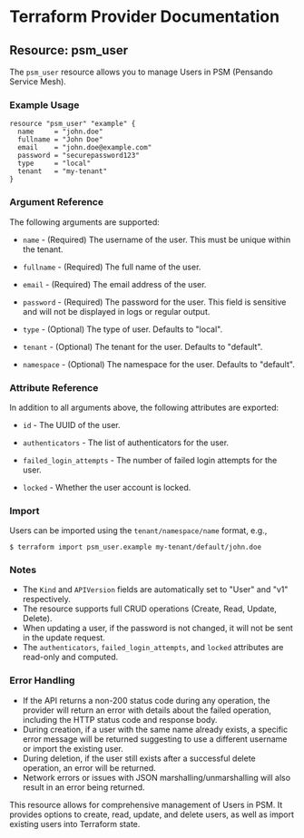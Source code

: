# Terraform Provider Documentation

## Resource: psm_user

The `psm_user` resource allows you to manage Users in PSM (Pensando Service Mesh).

### Example Usage

```hcl
resource "psm_user" "example" {
  name     = "john.doe"
  fullname = "John Doe"
  email    = "john.doe@example.com"
  password = "securepassword123"
  type     = "local"
  tenant   = "my-tenant"
}
```

### Argument Reference

The following arguments are supported:

* `name` - (Required) The username of the user. This must be unique within the tenant.

* `fullname` - (Required) The full name of the user.

* `email` - (Required) The email address of the user.

* `password` - (Required) The password for the user. This field is sensitive and will not be displayed in logs or regular output.

* `type` - (Optional) The type of user. Defaults to "local".

* `tenant` - (Optional) The tenant for the user. Defaults to "default".

* `namespace` - (Optional) The namespace for the user. Defaults to "default".

### Attribute Reference

In addition to all arguments above, the following attributes are exported:

* `id` - The UUID of the user.

* `authenticators` - The list of authenticators for the user.

* `failed_login_attempts` - The number of failed login attempts for the user.

* `locked` - Whether the user account is locked.

### Import

Users can be imported using the `tenant/namespace/name` format, e.g.,

```
$ terraform import psm_user.example my-tenant/default/john.doe
```

### Notes

* The `Kind` and `APIVersion` fields are automatically set to "User" and "v1" respectively.
* The resource supports full CRUD operations (Create, Read, Update, Delete).
* When updating a user, if the password is not changed, it will not be sent in the update request.
* The `authenticators`, `failed_login_attempts`, and `locked` attributes are read-only and computed.

### Error Handling

* If the API returns a non-200 status code during any operation, the provider will return an error with details about the failed operation, including the HTTP status code and response body.
* During creation, if a user with the same name already exists, a specific error message will be returned suggesting to use a different username or import the existing user.
* During deletion, if the user still exists after a successful delete operation, an error will be returned.
* Network errors or issues with JSON marshalling/unmarshalling will also result in an error being returned.

This resource allows for comprehensive management of Users in PSM. It provides options to create, read, update, and delete users, as well as import existing users into Terraform state.
